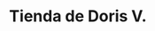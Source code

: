 ---
title: "Tienda de Doris V."
url: /santa-cruz-de-la-sierra/tienda-de-doris-v/
shop: Lebensmittel
---